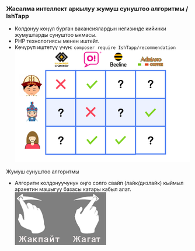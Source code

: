  ### Жасалма интеллект аркылуу жумуш сунуштоо алгоритмы / IshTapp

- Колдонуу көңүл бурган вакансиялардын негизинде кийинки жумуштарды сунуштоо ыкмасы.
- PHP технологиясы менен иштейт.
- Көчүрүп иштетүү үчүн: ```composer require IshTapp/recommendation```
[![](https://github.com/ksaidin/ishtapp/blob/main/recommend.png)](https://github.com/ksaidin/ishtapp)

Жумуш сунуштоо алгоритмы
- Алгоритм колдонуучунун оңго солго свайп (лайк/дизлайк) кыймыл аракетин машыгуу базасы катары кабыл алат.
[![](https://github.com/ksaidin/ishtapp/blob/main/swipe.png)](https://github.com/ksaidin/ishtapp)
